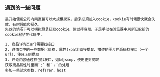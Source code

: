 ### 遇到的一些问题
    最开始使用公司内网直接可以大规模爬取，后来必须加入cookie，cookie有时候很快就会失效，有时候能爬挺久，  
    失效的情况下可以模拟登录获取cookie，但觉得麻烦，于是手动在浏览器中刷新获取新的cookie粘贴在代码中，

    1. 商品详情页url需要找接口
    2. 详情页中的一些数据（价格，属性)xpath直接提取，描述的图片在源码找接口（一个url），使用正则提取
    3. 评论内容通过抓包找接口，返回jsonp，使用正则提取
    获取商品属性时里面`;` 和`；`的处理  
    多加一些请求参数，referer，host
